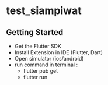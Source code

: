 # test_siampiwat

## Getting Started

- Get the Flutter SDK
- Install Extension in IDE (Flutter, Dart)
- Open simulator (ios/android)
- run command in terminal :
    - flutter pub get
    - flutter run
